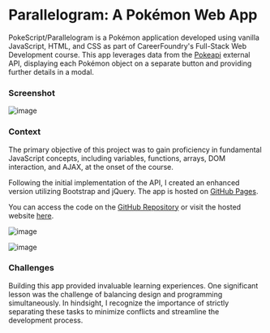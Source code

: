 # Parallelogram: A Pokémon Web App

PokeScript/Parallelogram is a Pokémon application developed using vanilla JavaScript, HTML, and CSS as part of CareerFoundry's Full-Stack Web Development course. This app leverages data from the [Pokeapi](https://pokeapi.co/) external API, displaying each Pokémon object on a separate button and providing further details in a modal.

### Screenshot

![image](https://raw.githubusercontent.com/ilsegaertner/parallelogram/main/img/_C__Users_Joachim_Desktop_CF_exercises_Fullstack%2520Immersion_exercises_parallelogram_index.html_.png)

### Context

The primary objective of this project was to gain proficiency in fundamental JavaScript concepts, including variables, functions, arrays, DOM interaction, and AJAX, at the onset of the course.

Following the initial implementation of the API, I created an enhanced version utilizing Bootstrap and jQuery. The app is hosted on [GitHub Pages](https://ilsegaertner.github.io/parallelogram/).

You can access the code on the [GitHub Repository](https://github.com/ilsegaertner/parallelogram) or visit the hosted website [here](https://ilsegaertner.github.io/parallelogram/).

![image](<https://github.com/ilsegaertner/parallelogram/blob/main/img/_C__Users_Joachim_Desktop_CF_exercises_Fullstack%2520Immersion_exercises_parallelogram_index.html%20(8).png>)

![image](<https://github.com/ilsegaertner/parallelogram/blob/main/img/_C__Users_Joachim_Desktop_CF_exercises_Fullstack%2520Immersion_exercises_parallelogram_index.html_%20(3).png>)

### Challenges

Building this app provided invaluable learning experiences. One significant lesson was the challenge of balancing design and programming simultaneously. In hindsight, I recognize the importance of strictly separating these tasks to minimize conflicts and streamline the development process.
